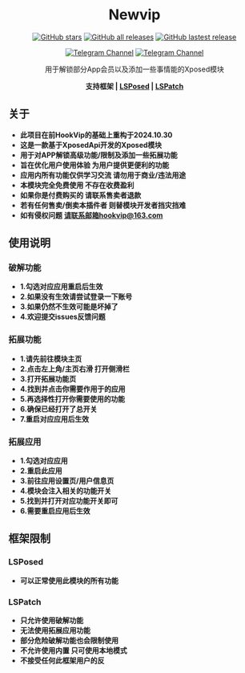 <div align="center">
<h1>Newvip</h1>

<a href="https://github.com/Xposed-Modules-Repo/top.hookvip.pro/stargazers"><img alt="GitHub stars" src="https://img.shields.io/github/stars/Xposed-Modules-Repo/top.hookvip.pro?label=stars"></a>
<a href="https://github.com/Xposed-Modules-Repo/top.hookvip.pro/releases"><img alt="GitHub all releases" src="https://img.shields.io/github/downloads/Xposed-Modules-Repo/top.hookvip.pro/total?label=Downloads"></a>
<a href="https://github.com/Xposed-Modules-Repo/top.hookvip.pro/releases/latest"><img alt="GitHub lastest release" src="https://img.shields.io/github/v/release/Xposed-Modules-Repo/top.hookvip.pro"></a>

<a href="https://t.me/HookVipCl"><img alt="Telegram Channel" src="https://img.shields.io/badge/Telegram-频道-blue.svg?logo=telegram"></a>
<a href="https://t.me/HookVipChat"><img alt="Telegram Channel" src="https://img.shields.io/badge/Telegram-群组-blue.svg?logo=telegram"></a>

<p>用于解锁部分App会员以及添加一些事情能的Xposed模块</p>

<p>
   <b>支持框架 | <a href="https://github.com/LSPosed/LSPosed">LSPosed</a> | <a href="https://github.com/LSPosed/LSPatch">LSPatch</a>
</p>

</div>

## 关于

+ 此项目在前HookVip的基础上重构于2024.10.30
+ 这是一款基于XposedApi开发的Xposed模块
+ 用于对APP解锁高级功能/限制及添加一些拓展功能
+ 旨在优化用户使用体验 为用户提供更便利的功能
+ 应用内所有功能仅供学习交流 请勿用于商业/违法用途
+ 本模块完全免费使用 不存在收费盈利
+ 如果你是付费购买的 请联系售卖者退款
+ 若有任何售卖/倒卖本插件者 则替模块开发者挡灾挡难
+ 如有侵权问题 请联系邮箱hookvip@163.com

## 使用说明

### 破解功能

+ 1.勾选对应应用重启后生效
+ 2.如果没有生效请尝试登录一下账号
+ 3.如果仍然不生效可能是坏掉了
+ 4.欢迎提交issues反馈问题

### 拓展功能

+ 1.请先前往模块主页
+ 2.点击左上角/主页右滑 打开侧滑栏
+ 3.打开拓展功能页
+ 4.找到并点击你需要作用于的应用
+ 5.再选择性打开你需要使用的功能
+ 6.确保已经打开了总开关
+ 7.重启对应应用后生效

### 拓展应用

+ 1.勾选对应应用
+ 2.重启此应用
+ 3.前往应用设置页/用户信息页
+ 4.模块会注入相关的功能开关
+ 5.找到并打开对应功能开关即可
+ 6.需要重启应用后生效

## 框架限制

### LSPosed

+ 可以正常使用此模块的所有功能

### LSPatch

+ 只允许使用破解功能
+ 无法使用拓展应用功能
+ 部分危险破解功能也会限制使用
+ 不允许使用内置 只可使用本地模式
+ 不接受任何此框架用户的反
